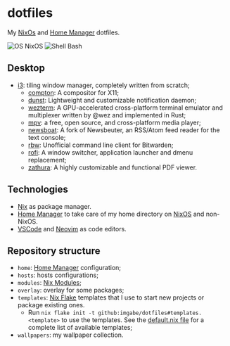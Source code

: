 # dotfiles

My [NixOs] and [Home Manager] dotfiles.

![OS NixOS](https://img.shields.io/badge/os-nixos%20-%235277c3?style=flat-square&logoColor=7eb5e0)
![Shell Bash](https://img.shields.io/badge/editor-neovim%20|%20vscode-%23464748?style=flat-square)

## Desktop

- [i3]: tiling window manager, completely written from scratch;
  - [compton]: A compositor for X11;
  - [dunst]: Lightweight and customizable notification daemon;
  - [wezterm]: A GPU-accelerated cross-platform terminal emulator and multiplexer written by @wez and implemented in Rust;
  - [mpv]: a free, open source, and cross-platform media player;
  - [newsboat]: A fork of Newsbeuter, an RSS/Atom feed reader for the text console;
  - [rbw]: Unofficial command line client for Bitwarden;
  - [rofi]: A window switcher, application launcher and dmenu replacement;
  - [zathura]: A highly customizable and functional PDF viewer.

## Technologies

- [Nix] as package manager.
- [Home Manager] to take care of my home directory on [NixOS] and non-NixOS.
- [VSCode] and [Neovim] as code editors.

## Repository structure

- `home`: [Home Manager] configuration;
- `hosts`: hosts configurations;
- `modules`: [Nix Modules];
- `overlay`: overlay for some packages;
- `templates`: [Nix Flake] templates that I use to start new projects or package
  existing ones.
  - Run `nix flake init -t github:imgabe/dotfiles#templates.<template>` to
    use the templates. See the [default.nix file](./templates/default.nix) for a
    complete list of available templates;
- `wallpapers`: my wallpaper collection.

<!-- variables -->

[i3]: <https://i3wm.org/>

[compton]: <https://github.com/chjj/compton>
[dunst]: <https://github.com/dunst-project/dunst>
[wezterm]: <https://github.com/wez/wezterm>
[mpv]: <https://mpv.io/>
[newsboat]:<https://newsboat.org/>
[rbw]: <https://crates.io/crates/rbw>
[rofi]: <https://github.com/davatorium/rofi>
[zathura]: <https://github.com/pwmt/zathura>

[VsCode]: <https://code.visualstudio.com/>
[Neovim]: <https://neovim.io/>

[NixOS]: <https://nixos.org>
[Nix]: <https://nixos.org>
[Nix Overlays]: <https://nixos.wiki/wiki/Overlays>
[Nix Modules]: <https://nixos.wiki/wiki/Module>
[Nix Flake]: <https://nixos.org/manual/nix/unstable/command-ref/new-cli/nix3-flake.html>
[Home Manager]: <https://github.com/nix-community/home-manager/>
